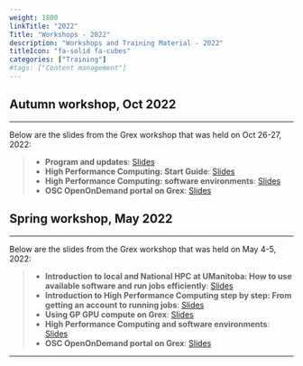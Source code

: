 ```yaml
---
weight: 1800
linkTitle: "2022"
Title: "Workshops - 2022"
description: "Workshops and Training Material - 2022"
titleIcon: "fa-solid fa-cubes"
categories: ["Training"]
#tags: ["Content management"]
---
```


## Autumn workshop, Oct 2022
---

Below are the slides from the Grex workshop that was held on Oct 26-27, 2022:

> - **Program and updates**: [Slides](workshops/autumn2022/Programme-And-Grex-Updates-Autumn2022.pdf)
> - **High Performance Computing: Start Guide**: [Slides](workshops/autumn2022/Start-Guide-HPC-Grex-Autumn2022.pdf)
> - **High Performance Computing: software environments**: [Slides](workshops/autumn2022/HPC-Software-Grex-Autumn2022.pdf)
> - **OSC OpenOnDemand portal on Grex**: [Slides](workshops/autumn2022/Using-OpenOndemand-On-Grex-Autumn2022.pdf)

## Spring workshop, May 2022
---

Below are the slides from the Grex workshop that was held on May 4-5, 2022:

> - **Introduction to local and National HPC at UManitoba: How to use available software and run jobs efficiently**: [Slides](workshops/spring2022/Intro-Program-Spring2022.pdf)
> - **Introduction to High Performance Computing step by step: From getting an account to running jobs**: [Slides](workshops/spring2022/HPC-Step-by-Step-Grex-Spring2022.pdf)
> - **Using GP GPU compute on Grex**: [Slides](workshops/spring2022/Using-GPU-Nodes-Grex-Spring2022.pdf)
> - **High Performance Computing and software environments**: [Slides](workshops/spring2022/HPC-Soft-Env-Grex-Spring2022.pdf)
> - **OSC OpenOnDemand portal on Grex**: [Slides](workshops/spring2022/OpenOndemand-Grex-Spring2022.pdf)

---

<!-- {{< treeview display="tree" />}} -->

<!-- Changes and update:
* 
*
*
-->
